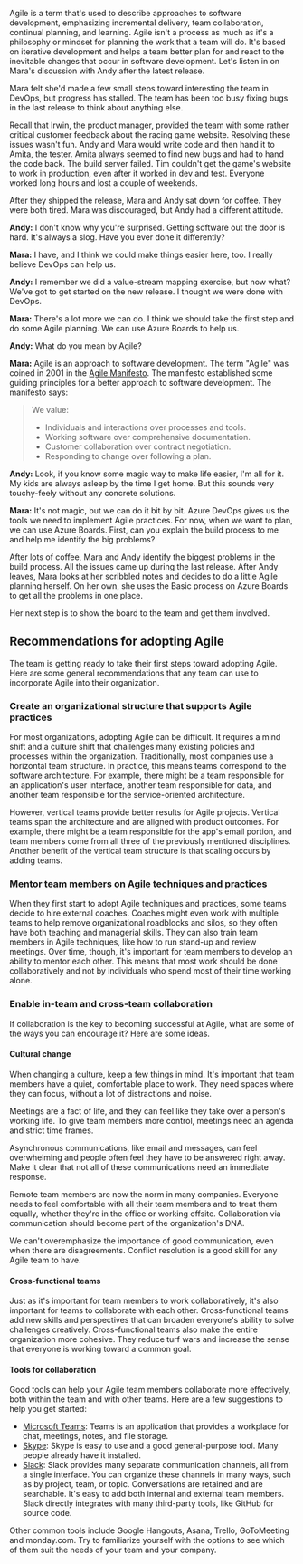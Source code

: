 Agile is a term that's used to describe approaches to software development, emphasizing incremental delivery, team collaboration, continual planning, and learning. Agile isn't a process as much as it's a philosophy or mindset for planning the work that a team will do. It's based on iterative development and helps a team better plan for and react to the inevitable changes that occur in software development. Let's listen in on Mara's discussion with Andy after the latest release.

Mara felt she'd made a few small steps toward interesting the team in DevOps, but progress has stalled. The team has been too busy fixing bugs in the last release to think about anything else.

Recall that Irwin, the product manager, provided the team with some rather critical customer feedback about the racing game website. Resolving these issues wasn't fun. Andy and Mara would write code and then hand it to Amita, the tester. Amita always seemed to find new bugs and had to hand the code back. The build server failed. Tim couldn't get the game's website to work in production, even after it worked in dev and test. Everyone worked long hours and lost a couple of weekends.

After they shipped the release, Mara and Andy sat down for coffee. They were both tired. Mara was discouraged, but Andy had a different attitude.

**Andy:** I don't know why you're surprised. Getting software out the door is hard. It's always a slog. Have you ever done it differently?

**Mara:** I have, and I think we could make things easier here, too. I really believe DevOps can help us.

**Andy:** I remember we did a value-stream mapping exercise, but now what? We've got to get started on the new release. I thought we were done with DevOps.

**Mara:** There's a lot more we can do. I think we should take the first step and do some Agile planning. We can use Azure Boards to help us.

**Andy:** What do you mean by Agile?

**Mara:** Agile is an approach to software development. The term "Agile" was coined in 2001 in the [Agile Manifesto](https://agilemanifesto.org?azure-portal=true). The manifesto established some guiding principles for a better approach to software development. The manifesto says:

> We value:
>
> * Individuals and interactions over processes and tools.
> * Working software over comprehensive documentation.
> * Customer collaboration over contract negotiation.
> * Responding to change over following a plan.

 **Andy:** Look, if you know some magic way to make life easier, I'm all for it. My kids are always asleep by the time I get home. But this sounds very touchy-feely without any concrete solutions.

 **Mara:** It's not magic, but we can do it bit by bit. Azure DevOps gives us the tools we need to implement Agile practices. For now, when we want to plan, we can use Azure Boards. First, can you explain the build process to me and help me identify the big problems?

 After lots of coffee, Mara and Andy identify the biggest problems in the build process. All the issues came up during the last release. After Andy leaves, Mara looks at her scribbled notes and decides to do a little Agile planning herself. On her own, she uses the Basic process on Azure Boards to get all the problems in one place.

Her next step is to show the board to the team and get them involved.

## Recommendations for adopting Agile

The team is getting ready to take their first steps toward adopting Agile. Here are some general recommendations that any team can use to incorporate Agile into their organization.

### Create an organizational structure that supports Agile practices

For most organizations, adopting Agile can be difficult. It requires a mind shift and a culture shift that challenges many existing policies and processes within the organization. Traditionally, most companies use a horizontal team structure. In practice, this means teams correspond to the software architecture. For example, there might be a team responsible for an application's user interface, another team responsible for data, and another team responsible for the service-oriented architecture.

However, vertical teams provide better results for Agile projects. Vertical teams span the architecture and are aligned with product outcomes. For example, there might be a team responsible for the app's email portion, and team members come from all three of the previously mentioned disciplines. Another benefit of the vertical team structure is that scaling occurs by adding teams.

### Mentor team members on Agile techniques and practices

When they first start to adopt Agile techniques and practices, some teams decide to hire external coaches. Coaches might even work with multiple teams to help remove organizational roadblocks and silos, so they often have both teaching and managerial skills. They can also train team members in Agile techniques, like how to run stand-up and review meetings. Over time, though, it's important for team members to develop an ability to mentor each other. This means that most work should be done collaboratively and not by individuals who spend most of their time working alone.

### Enable in-team and cross-team collaboration

If collaboration is the key to becoming successful at Agile, what are some of the ways you can encourage it? Here are some ideas.

#### Cultural change

When changing a culture, keep a few things in mind. It's important that team members have a quiet, comfortable place to work. They need spaces where they can focus, without a lot of distractions and noise.

Meetings are a fact of life, and they can feel like they take over a person's working life. To give team members more control, meetings need an agenda and strict time frames.

Asynchronous communications, like email and messages, can feel overwhelming and people often feel they have to be answered right away. Make it clear that not all of these communications need an immediate response.

Remote team members are now the norm in many companies. Everyone needs to feel comfortable with all their team members and to treat them equally, whether they're in the office or working offsite. Collaboration via communication should become part of the organization's DNA.

We can't overemphasize the importance of good communication, even when there are disagreements. Conflict resolution is a good skill for any Agile team to have.

#### Cross-functional teams

Just as it's important for team members to work collaboratively, it's also important for teams to collaborate with each other. Cross-functional teams add new skills and perspectives that can broaden everyone's ability to solve challenges creatively. Cross-functional teams also make the entire organization more cohesive. They reduce turf wars and increase the sense that everyone is working toward a common goal.

#### Tools for collaboration

Good tools can help your Agile team members collaborate more effectively, both within the team and with other teams. Here are a few suggestions to help you get started:

* [Microsoft Teams](https://products.office.com/microsoft-teams/group-chat-software?azure-portal=true): Teams is an application that provides a workplace for chat, meetings, notes, and file storage.
* [Skype](https://www.skype.com/?azure-portal=true): Skype is easy to use and a good general-purpose tool. Many people already have it installed.
* [Slack](https://slack.com/?azure-portal=true): Slack provides many separate communication channels, all from a single interface. You can organize these channels in many ways, such as by project, team, or topic. Conversations are retained and are searchable. It's easy to add both internal and external team members. Slack directly integrates with many third-party tools, like GitHub for source code.

Other common tools include Google Hangouts, Asana, Trello, GoToMeeting and monday.com. Try to familiarize yourself with the options to see which of them suit the needs of your team and your company.
